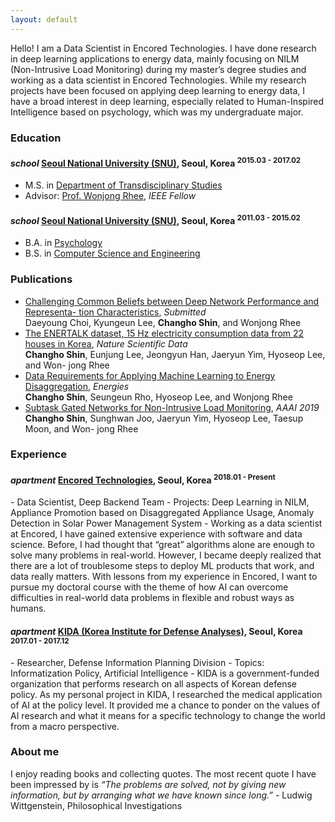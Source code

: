 ```yaml
---
layout: default
---
```


Hello! I am a Data Scientist in Encored Technologies. I have done research in deep learning applications to energy data, mainly focusing on NILM (Non-Intrusive Load Monitoring) during my master’s degree studies and working as a data scientist in Encored Technologies. While my research projects have been focused on applying deep learning to energy data, I have a broad interest in deep learning, especially related to Human-Inspired Intelligence based on psychology, which was my undergraduate major.

### Education

<h4 class="education">
  <i class="material-icons md-18">school</i>
  <a href="http://convergence.snu.ac.kr/">Seoul National University (SNU)</a>, Seoul, Korea
  <sup>2015.03 - 2017.02</sup>
</h4>

- M.S. in [Department of Transdisciplinary Studies]
- Advisor: [Prof. Wonjong Rhee](http://adsl.snu.ac.kr/?p=13209), _IEEE Fellow_
 
[Department of Transdisciplinary Studies]: http://convergence.snu.ac.kr/main/%ea%b5%90%ec%9c%a1-%eb%94%94%ec%a7%80%ed%84%b8%ec%a0%95%eb%b3%b4%ec%9c%b5%ed%95%a9-%ec%a0%84%ea%b3%b5%ec%86%8c%ea%b0%9c-copy?lang=en

<h4 class="education">
  <i class="material-icons md-18">school</i>
  <a href="http://en.snu.ac.kr/">Seoul National University (SNU)</a>, Seoul, Korea
  <sup>2011.03 - 2015.02</sup>
</h4>

- B.A. in [Psychology]
- B.S. in [Computer Science and Engineering]

[Psychology]: http://psych.snu.ac.kr/
[Computer Science and Engineering]: https://cse.snu.ac.kr/en

### Publications
- [Challenging Common Beliefs between Deep Network Performance and Representa-
tion Characteristics](), _Submitted_ <br/>
Daeyoung Choi, Kyungeun Lee, **Changho Shin**, and Wonjong Rhee <br/>
- [The ENERTALK dataset, 15 Hz electricity consumption data from 22 houses in
Korea](https://www.nature.com/articles/s41597-019-0212-5.epdf), _Nature Scientific Data_ <br/>
**Changho Shin**, Eunjung Lee, Jeongyun Han, Jaeryun Yim, Hyoseop Lee, and Won-
jong Rhee <br/>
- [Data Requirements for Applying Machine Learning to Energy Disaggregation](https://www.mdpi.com/1996-1073/12/9/1696), _Energies_ <br/>
**Changho Shin**, Seungeun Rho, Hyoseop Lee, and Wonjong Rhee <br/>
- [Subtask Gated Networks for Non-Intrusive Load Monitoring](https://www.aaai.org/ojs/index.php/AAAI/article/view/3908), _AAAI 2019_ <br/>
**Changho Shin**, Sunghwan Joo, Jaeryun Yim, Hyoseop Lee, Taesup Moon, and Won-
jong Rhee <br/>

### Experience

<h4 class="experience">
  <i class="material-icons md-18">apartment</i>
  <a href="enertalk.com">Encored Technologies</a>, Seoul, Korea
  <sup>2018.01 - Present</sup>
</h4>
- Data Scientist, Deep Backend Team
- Projects: Deep Learning in NILM, Appliance Promotion based on Disaggregated Appliance Usage, Anomaly Detection in Solar Power Management System
- Working as a data scientist at Encored, I have gained extensive experience with software and data science. Before, I had thought that “great” algorithms alone are enough to solve many problems in real-world. However, I became deeply realized that there are a lot of troublesome steps to deploy ML products that work, and data really matters. With lessons from my experience in Encored, I want to pursue my doctoral course with the theme of how AI can overcome difficulties in real-world data problems in flexible and robust ways as humans.

<h4 class="experience">
  <i class="material-icons md-18">apartment</i>
  <a href="kida.re.kr">KIDA (Korea Institute for Defense Analyses)</a>, Seoul, Korea
  <sup>2017.01 - 2017.12</sup>
</h4>
- Researcher, Defense Information Planning Division
- Topics: Informatization Policy, Artificial Intelligence
- KIDA is a government-funded organization that performs research on all aspects of Korean defense policy. As my personal project in KIDA, I researched the medical application of AI at the policy level. It provided me a chance to ponder on the values of AI research and what it means for a specific technology to change the world from a macro perspective.

### About me
I enjoy reading books and collecting quotes. The most recent quote I have been impressed by is
*“The problems are solved, not by giving new information, but by arranging what we have known since long.”* - Ludwig Wittgenstein, Philosophical Investigations

